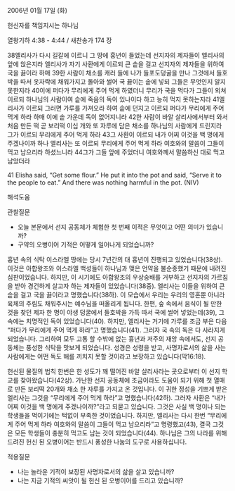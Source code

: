 2006년 01월 17일 (화)

헌신자를 책임지시는 하나님



열왕기하 4:38 - 4:44 / 새찬송가 174 장


38엘리사가 다시 길갈에 이르니 그 땅에 흉년이 들었는데 선지자의 제자들이 엘리사의 앞에 앉은지라 엘리사가 자기 사환에게 이르되 큰 솥을 걸고 선지자의 제자들을 위하여 국을 끓이라 하매 39한 사람이 채소를 캐러 들에 나가 들포도덩굴을 만나 그것에서 들호박을 따서 옷자락에 채워가지고 돌아와 썰어 국 끓이는 솥에 넣되 그들은 무엇인지 알지 못한지라 40이에 퍼다가 무리에게 주어 먹게 하였더니 무리가 국을 먹다가 그들이 외쳐 이르되 하나님의 사람이여 솥에 죽음의 독이 있나이다 하고 능히 먹지 못하는지라 41엘리사가 이르되 그러면 가루를 가져오라 하여 솥에 던지고 이르되 퍼다가 무리에게 주어 먹게 하라 하매 이에 솥 가운데 독이 없어지니라 42한 사람이 바알 살리사에서부터 와서 처음 만든 떡 곧 보리떡 이십 개와 또 자루에 담은 채소를 하나님의 사람에게 드린지라 그가 이르되 무리에게 주어 먹게 하라 43그 사환이 이르되 내가 어찌 이것을 백 명에게 주겠나이까 하나 엘리사는 또 이르되 무리에게 주어 먹게 하라 여호와의 말씀이 그들이 먹고 남으리라 하셨느니라 44그가 그들 앞에 주었더니 여호와께서 말씀하신 대로 먹고 남았더라 

41 Elisha said, “Get some flour.” He put it into the pot and said, “Serve it to the people to eat.” And there was nothing harmful in the pot. (NIV)

해석도움





관찰질문 
- 오늘 본문에서 선지 공동체가 체험한 첫 번째 이적은 무엇이고 어떤 의미가 있습니까? 
- 구약의 오병이어 기적은 어떻게 일어나게 되었습니까? 


흉년 속의 식탁 
이스라엘 땅에는 당시 7년간의 대 흉년이 진행되고 있었습니다(38상). 이것은 아합왕조와 이스라엘 백성들이 하나님과 맺은 언약을 불순종했기 때문에 내려진 심판이었습니다. 하지만, 이 시기에도 아합왕조의 우상숭배를 거부하고 선지자의 가르침을 받아 경건하게 살고자 하는 제자들이 있었습니다(38중). 엘리사는 이들을 위하여 큰 솥을 걸고 국을 끓이라고 명했습니다(38하). 이 모습에서 우리는 우리의 영혼뿐 아니라 육체의 주림도 채워주시는 예수님을 떠올리게 됩니다. 한편, 숲 속에서 음식이 될 만한 것을 찾던 제자 한 명이 야생 덩굴에서 들호박을 가득 따서 국에 썰어 넣었는데(39), 그 속에는 치명적인 독이 있었습니다(40). 하지만, 엘리사는 거기에 가루를 조금 부은 다음 “퍼다가 무리에게 주어 먹게 하라”고 명했습니다(41). 그러자 국 속의 독은 다 사라지게 되었습니다. 그리하여 모두 고통 할 수밖에 없는 흉년과 저주의 재앙 속에서도, 선지 공동체는 풍성한 식탁을 맛보게 되었습니다. 성경은 성령을 받고, 사명자로서의 삶을 사는 사람에게는 어떤 독도 해를 끼치지 못할 것이라고 보장하고 있습니다(막16:18). 

헌신된 물질의 법칙 
한번은 한 성도가 꽤 떨어진 바알 살리사라는 곳으로부터 이 선지 학교를 찾아왔습니다(42상). 가난한 선지 공동체에 조금이라도 도움이 되기 위해 첫 열매로 만든 보리떡 20개와 채소 한 자루를 가지고 온 것입니다. 이 귀한 정성을 기쁘게 받은 엘리사는 그것을 “무리에게 주어 먹게 하라”고 명했습니다(42하). 그러자 사환은 “내가 어찌 이것을 백 명에게 주겠나이까?”라고 되묻고 있습니다. 그것은 사실 백 명이나 되는 학생들을 먹이기에는 턱없이 부족한 것이었습니다. 하지만, 엘리사는 다시 한번 “무리에게 주어 먹게 하라 여호와의 말씀이 그들이 먹고 남으리라”고 명령했고(43), 결국 그것은 모든 학생들이 충분히 먹고도 남는 것이 되었습니다(44). 하나님은 그의 나라를 위해 드려진 헌신 된 오병이어는 반드시 풍성한 나눔의 도구로 사용하십니다. 

적용질문 
- 나는 놀라운 기적이 보장된 사명자로서의 삶을 살고 있습니까? 
- 나는 지금 기적의 씨앗이 될 헌신 된 오병이어를 드리고 있습니까?